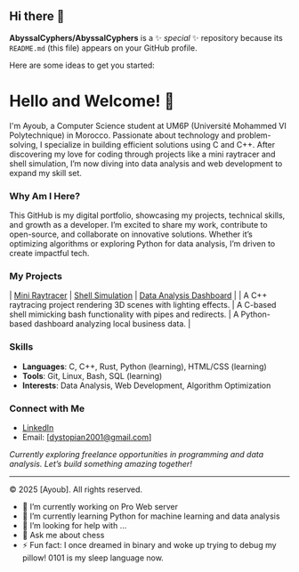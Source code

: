 ## Hi there 👋


**AbyssalCyphers/AbyssalCyphers** is a ✨ _special_ ✨ repository because its `README.md` (this file) appears on your GitHub profile.

Here are some ideas to get you started:
# Hello and Welcome! 👋

I'm Ayoub, a Computer Science student at UM6P (Université Mohammed VI Polytechnique) in Morocco. Passionate about technology and problem-solving, I specialize in building efficient solutions using C and C++. After discovering my love for coding through projects like a mini raytracer and shell simulation, I’m now diving into data analysis and web development to expand my skill set.

### Why Am I Here?
This GitHub is my digital portfolio, showcasing my projects, technical skills, and growth as a developer. I’m excited to share my work, contribute to open-source, and collaborate on innovative solutions. Whether it’s optimizing algorithms or exploring Python for data analysis, I’m driven to create impactful tech.

### My Projects

| [Mini Raytracer](https://github.com/AbyssalCyphers/miniRT) | [Shell Simulation](https://github.com/AbyssalCyphers/minishell) | [Data Analysis Dashboard](link-to-repo) |
| A C++ raytracing project rendering 3D scenes with lighting effects. | A C-based shell mimicking bash functionality with pipes and redirects. | A Python-based dashboard analyzing local business data. |

### Skills
- **Languages**: C, C++, Rust, Python (learning), HTML/CSS (learning)
- **Tools**: Git, Linux, Bash, SQL (learning)
- **Interests**: Data Analysis, Web Development, Algorithm Optimization

### Connect with Me
- [LinkedIn](https://www.linkedin.com/in/ayoub-lamghari-485623344/)
- Email: [dystopian2001@gmail.com]

*Currently exploring freelance opportunities in programming and data analysis. Let’s build something amazing together!*

---
© 2025 [Ayoub]. All rights reserved.
- 🔭 I’m currently working on Pro Web server
- 🌱 I’m currently learning Python for machine learning and data analysis
- 🤔 I’m looking for help with ...
- 💬 Ask me about chess
- ⚡ Fun fact: I once dreamed in binary and woke up trying to debug my pillow! 0101 is my sleep language now.
